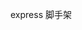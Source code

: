 <!--
 * @Author: lianpeng 757733410@qq.com
 * @Date: 2025-03-03 13:52:27
 * @LastEditors: lianpeng 757733410@qq.com
 * @LastEditTime: 2025-03-03 13:52:55
 * @FilePath: /学习/node/project/express/express-mycli/myexpress/README.md
 * @Description:
 *
 * Copyright (c) 2025 by ${git_name_email}, All Rights Reserved.
-->

express 脚手架
